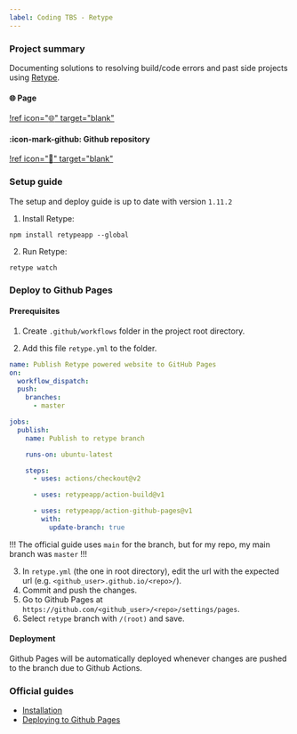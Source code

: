 ```yaml
---
label: Coding TBS - Retype
---
```


### Project summary

Documenting solutions to resolving build/code errors and past side projects using <a href="https://retype.com/" target="_blank">Retype</a>.

#### :globe_with_meridians: Page

[!ref icon=":globe_with_meridians:" target="blank"](https://aliciacyy.github.io/coding-tbs/)

#### :icon-mark-github: Github repository

[!ref icon=":rocket:" target="blank"](https://github.com/aliciacyy/coding-tbs)


### Setup guide

The setup and deploy guide is up to date with version `1.11.2`

1. Install Retype:

```
npm install retypeapp --global
```

2. Run Retype:
```
retype watch
```

### Deploy to Github Pages

#### Prerequisites
1. Create `.github/workflows` folder in the project root directory.

2. Add this file `retype.yml` to the folder.

``` .github/workflows/retype.yml
name: Publish Retype powered website to GitHub Pages
on:
  workflow_dispatch:
  push:
    branches:
      - master

jobs:
  publish:
    name: Publish to retype branch

    runs-on: ubuntu-latest

    steps:
      - uses: actions/checkout@v2

      - uses: retypeapp/action-build@v1

      - uses: retypeapp/action-github-pages@v1
        with:
          update-branch: true
```
!!!
The official guide uses `main` for the branch, but for my repo, my main branch was `master`
!!!

3. In `retype.yml` (the one in root directory), edit the url with the expected url (e.g. `<github_user>.github.io/<repo>/`).
4. Commit and push the changes.
5. Go to Github Pages at `https://github.com/<github_user>/<repo>/settings/pages`.
6. Select `retype` branch with `/(root)` and save.

#### Deployment
Github Pages will be automatically deployed whenever changes are pushed to the branch due to Github Actions.

### Official guides
- <a href="https://retype.com/guides/getting-started/" target="_blank">Installation</a>
- <a href="https://retype.com/guides/github-actions/" target="_blank">Deploying to Github Pages</a>